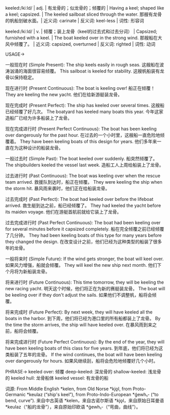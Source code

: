 keeled:/kiːld/ | adj. | 有龙骨的；似龙骨的；倾覆的 | Having a keel; shaped like a keel; capsized. | The keeled sailboat sliced through the water.  那艘有龙骨的帆船划破水面。| 近义词: carinate | 反义词: keel-less | 词性: 形容词

keeled:/kiːld/ | v. |  倾覆；装上龙骨（keel的过去式和过去分词） | Capsized; furnished with a keel. | The boat keeled over in the strong wind.  那艘船在大风中倾覆了。 | 近义词: capsized, overturned | 反义词: righted | 词性: 动词


USAGE->

一般现在时 (Simple Present):
The ship keels easily in rough seas. 这艘船在波涛汹涌的海面很容易倾覆。
This sailboat is keeled for stability. 这艘帆船装有龙骨以保持稳定。


现在进行时 (Present Continuous):
The boat is keeling over! 船正在倾覆！
They are keeling the new yacht. 他们在给新游艇装龙骨。


现在完成时 (Present Perfect):
The ship has keeled over several times. 这艘船已经倾覆了好几次。
The boatyard has keeled many boats this year.  今年这家造船厂已经为许多船装上了龙骨。


现在完成进行时 (Present Perfect Continuous):
The boat has been keeling over dangerously for the past hour. 在过去的一个小时里，这艘船一直危险地倾覆着。
They have been keeling boats of this design for years.  他们多年来一直在为这种设计的船装龙骨。


一般过去时 (Simple Past):
The boat keeled over suddenly. 船突然倾覆了。
The shipbuilders keeled the vessel last week. 造船工人上周给船装上了龙骨。


过去进行时 (Past Continuous):
The boat was keeling over when the rescue team arrived.  救援队到达时，船正在倾覆。
They were keeling the ship when the storm hit.  暴风雨来袭时，他们正在给船装龙骨。


过去完成时 (Past Perfect):
The boat had keeled over before the lifeboat arrived. 救生艇到达之前，船已经倾覆了。
They had keeled the yacht before its maiden voyage. 他们在游艇首航前就给它装上了龙骨。


过去完成进行时 (Past Perfect Continuous):
The boat had been keeling over for several minutes before it capsized completely.  船在完全倾覆之前已经倾覆了几分钟。
They had been keeling boats of this type for many years before they changed the design.  在改变设计之前，他们已经为这种类型的船装了很多年的龙骨。


一般将来时 (Simple Future):
If the wind gets stronger, the boat will keel over. 如果风力增强，船就会倾覆。
They will keel the new ship next month. 他们下个月将为新船装龙骨。


将来进行时 (Future Continuous):
This time tomorrow, they will be keeling the new racing yacht. 明天这个时候，他们将正在为新的赛艇装龙骨。
The boat will be keeling over if they don't adjust the sails. 如果他们不调整帆，船将会倾覆。


将来完成时 (Future Perfect):
By next week, they will have keeled all the boats in the harbor. 到下周，他们将已经为港口里的所有船都装上了龙骨。
By the time the storm arrives, the ship will have keeled over. 在暴风雨到来之前，船将会倾覆。


将来完成进行时 (Future Perfect Continuous):
By the end of the year, they will have been keeling boats of this class for five years. 到年底，他们将已经为这类船装了五年的龙骨。
If the wind continues, the boat will have been keeling over dangerously for hours. 如果风继续刮，船将会危险地倾覆好几个小时。



PHRASE->
keeled over: 倾覆
deep-keeled: 深龙骨的
shallow-keeled: 浅龙骨的
keeled hull: 龙骨船体
keeled vessel: 有龙骨的船


词源: From Middle English *kelen, from Old Norse *kjǫl, from Proto-Germanic *keulaz (“ship's keel”), from Proto-Indo-European *ǵewh₁- (“to bend, curve”).  来自中古英语 *kelen，来自古诺尔斯语 *kjǫl，来自原始日耳曼语 *keulaz（“船的龙骨”），来自原始印欧语 *ǵewh₁-（“弯曲，曲线”）。
